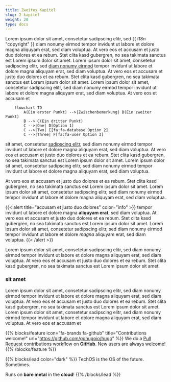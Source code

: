 ```yaml
---
title: Zweites Kapitel
slug: 2-kapitel
weight: 20
type: docs
---
```


Lorem ipsum dolor sit amet, consetetur sadipscing elitr, sed {{ i18n "copyright" }} diam nonumy eirmod tempor invidunt ut labore et dolore magna aliquyam erat, sed diam voluptua. At vero eos et accusam et justo duo dolores et ea rebum. Stet clita kasd gubergren, no sea takimata sanctus est Lorem ipsum dolor sit amet. Lorem ipsum dolor sit amet, consetetur sadipscing elitr, sed [diam nonumy eirmod](https://google.ch) tempor invidunt ut labore et dolore magna aliquyam erat, sed diam voluptua. At vero eos et accusam et justo duo dolores et ea rebum. Stet clita kasd gubergren, no sea takimata sanctus est Lorem ipsum dolor sit amet. Lorem ipsum dolor sit amet, consetetur sadipscing elitr, sed diam nonumy eirmod tempor invidunt ut labore et dolore magna aliquyam erat, sed diam voluptua. At vero eos et accusam et

```mermaid
    flowchart TD
        A(Ein erster Punkt) -->|Zwischenbemerkung| B(Ein zweiter Punkt)
        B --> C(Ein dritter Punkt)
        C -->|One| D[Option 1]
        C -->|Two| E[fa:fa-database Option 2]
        C -->|Three| F[fa:fa-user Option 3]
```

sit amet, consetetur [sadipscing elitr](../3_kapitel/), sed diam nonumy eirmod tempor invidunt ut labore et dolore magna aliquyam erat, sed diam voluptua. At vero eos et accusam et justo duo dolores et ea rebum. Stet clita kasd gubergren, no sea takimata sanctus est Lorem ipsum dolor sit amet. Lorem ipsum dolor sit amet, consetetur sadipscing elitr, sed diam nonumy eirmod tempor invidunt ut labore et dolore magna aliquyam erat, sed diam voluptua. 

At vero eos et accusam et justo duo dolores et ea rebum. Stet clita kasd gubergren, no sea takimata sanctus est Lorem ipsum dolor sit amet. Lorem ipsum dolor sit amet, consetetur sadipscing elitr, sed diam nonumy eirmod tempor invidunt ut labore et dolore magna aliquyam erat, sed diam voluptua. 

{{< alert title="accusam et justo duo dolores" color="info" >}}
tempor invidunt ut labore et dolore magna __aliquyam erat__, sed diam voluptua. At vero eos et accusam et justo duo dolores et ea rebum. Stet clita kasd gubergren, no sea takimata sanctus est Lorem ipsum dolor sit amet. Lorem ipsum dolor sit amet, consetetur sadipscing elitr, sed diam nonumy eirmod tempor invidunt ut labore et dolore _magna_ aliquyam erat, sed diam voluptua.
{{< /alert >}}

Lorem ipsum dolor sit amet, consetetur sadipscing elitr, sed diam nonumy eirmod tempor invidunt ut labore et dolore magna aliquyam erat, sed diam voluptua. At vero eos et accusam et justo duo dolores et ea rebum. Stet clita kasd gubergren, no sea takimata sanctus est Lorem ipsum dolor sit amet. 

### sit amet

Lorem ipsum dolor sit amet, consetetur sadipscing elitr, sed diam nonumy eirmod tempor invidunt ut labore et dolore magna aliquyam erat, sed diam voluptua. At vero eos et accusam et justo duo dolores et ea rebum. Stet clita kasd gubergren, no sea takimata sanctus est Lorem ipsum dolor sit amet. Lorem ipsum dolor sit amet, consetetur sadipscing elitr, sed diam nonumy eirmod tempor invidunt ut labore et dolore magna aliquyam erat, sed diam voluptua. At vero eos et accusam et

{{% blocks/feature icon="fa-brands fa-github" title="Contributions welcome!" url="https://github.com/gohugoio/hugo" %}}
We do a [Pull Request](https://github.com/gohugoio/hugo/pulls) contributions workflow on **GitHub**. New users are always welcome!
{{% /blocks/feature %}}

{{% blocks/lead color="dark" %}}
TechOS is the OS of the future. Sometimes.

Runs on **bare metal** in the **cloud**!
{{% /blocks/lead %}}
